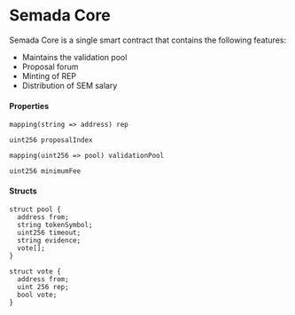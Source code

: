 # Semada Core

Semada Core is a single smart contract that contains the following features:

* Maintains the validation pool
* Proposal forum 
* Minting of REP
* Distribution of SEM salary

#### Properties

`mapping(string => address) rep`

`uint256 proposalIndex`

`mapping(uint256 => pool) validationPool`

`uint256 minimumFee`

#### Structs

```text
struct pool {
  address from;
  string tokenSymbol;
  uint256 timeout;
  string evidence;
  vote[];
}
```

```text
struct vote {
  address from;
  uint 256 rep;
  bool vote;
}
```

